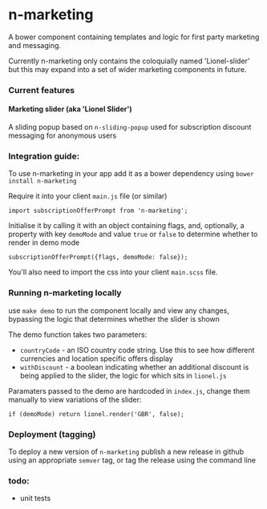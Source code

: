 # n-marketing

A bower component containing templates and logic for first party marketing and messaging.

Currently n-marketing only contains the coloquially named 'Lionel-slider' but this may expand into a set of wider marketing components in future.

### Current features
#### Marketing slider (aka 'Lionel Slider')
A sliding popup based on `n-sliding-popup` used for subscription discount messaging for anonymous users

### Integration guide:
To use n-marketing in your app add it as a bower dependency using `bower install n-marketing`

Require it into your client `main.js` file (or similar)
```
import subscriptionOfferPrompt from 'n-marketing';
```
Initialise it by calling it with an object containing flags, and, optionally, a property with key `demoMode` and value `true` or `false` to determine whether to render in demo mode
```
subscriptionOfferPrompt({flags, demoMode: false});
```
You'll also need to import the css into your client `main.scss` file.

### Running n-marketing locally
use `make demo` to run the component locally and view any changes, bypassing the logic that determines whether the slider is shown

The demo function takes two parameters:
- `countryCode` - an ISO country code string. Use this to see how different currencies and location specific offers display
- `withDiscount` - a boolean indicating whether an additional discount is being applied to the slider, the logic for which sits in `lionel.js`

Paramaters passed to the demo are hardcoded in `index.js`, change them manually to view variations of the slider:

```
if (demoMode) return lionel.render('GBR', false);
```
### Deployment (tagging)
To deploy a new version of `n-marketing` publish a new release in github using an appropriate `semver` tag, or tag the release using the command line

### todo:
- unit tests

